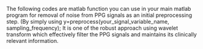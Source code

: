 The following codes are matlab function you can use in your main matlab program for removal of noise from PPG signals as an initial preprocessing step.
(By simply using y=preprocess(your_signal_variable_name, sampling_frequency);
It is one of the robust approach using wavelet transform which effectively filter the PPG signals and maintains its clinically relevant information.
